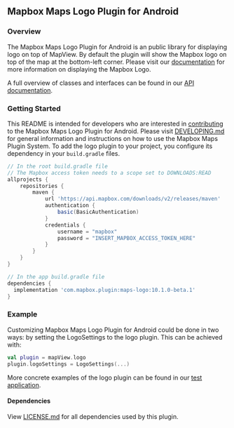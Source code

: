 ## Mapbox Maps Logo Plugin for Android

### Overview

The Mapbox Maps Logo Plugin for Android is an public library for displaying logo on top of MapView. By default the plugin will show the Mapbox logo on top of the map at the bottom-left corner. Please visit our [documentation](https://docs.mapbox.com/android/maps/guides/ui-settings/#logo-and-attribution) for more information on displaying the Mapbox Logo.

A full overview of classes and interfaces can be found in our [API documentation](https://docs.mapbox.com/android/beta/maps/guides/).

### Getting Started

This README is intended for developers who are interested in [contributing](https://github.com/mapbox/mapbox-maps-android/blob/master/CONTRIBUTING.md) to the Mapbox Maps Logo Plugin for Android. Please visit [DEVELOPING.md](https://github.com/mapbox/mapbox-maps-android/blob/master/DEVELOPING.md) for general information and instructions on how to use the Mapbox Maps Plugin System. To add the logo plugin to your project, you configure its dependency in your `build.gradle` files.

```groovy
// In the root build.gradle file
// The Mapbox access token needs to a scope set to DOWNLOADS:READ
allprojects {
    repositories {
        maven {
            url 'https://api.mapbox.com/downloads/v2/releases/maven'
            authentication {
                basic(BasicAuthentication)
            }
            credentials {
                username = "mapbox"
                password = "INSERT_MAPBOX_ACCESS_TOKEN_HERE"
            }
        }
    }
}

// In the app build.gradle file
dependencies {
  implementation 'com.mapbox.plugin:maps-logo:10.1.0-beta.1'
}
```

### Example

Customizing Mapbox Maps Logo Plugin for Android could be done in two ways: by setting the LogoSettings to the logo plugin. This can be achieved with:

```kotlin
val plugin = mapView.logo
plugin.logoSettings = LogoSettings(...)
```

More concrete examples of the logo plugin can be found in our [test application](https://github.com/mapbox/mapbox-maps-android/tree/master/app/src/main/java/com/mapbox/maps/testapp).

#### Dependencies

View [LICENSE.md](LICENSE.md) for all dependencies used by this plugin.
